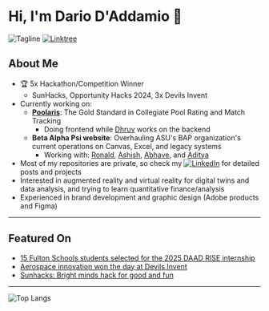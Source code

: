 # Hi, I'm Dario D'Addamio 👋
![Tagline](https://img.shields.io/badge/Just%20trying%20to%20make%20cool%20useful%20things-23272F?style=for-the-badge&logo=star)
[![Linktree](https://img.shields.io/badge/Linktree-00C300?style=for-the-badge&logo=linktree&logoColor=white)](https://linktr.ee/dariodaddamio)

## About Me

- 🏆 5x Hackathon/Competition Winner
  - SunHacks, Opportunity Hacks 2024, 3x Devils Invent
- Currently working on:
  - **[Poolaris](https://poolaris.org/)**: The Gold Standard in Collegiate Pool Rating and Match Tracking
    - Doing frontend while [Dhruv](https://github.com/materwelonDhruv) works on the backend
  - **Beta Alpha Psi website**: Overhauling ASU's BAP organization's current operations on Canvas, Excel, and legacy systems
    - Working with: [Ronald](https://github.com/ronaldmcinnes), [Ashish](https://github.com/ashcodex505), [Abhave](https://github.com/abhave1), and [Aditya](https://github.com/dittygoops)
- Most of my repositories are private, so check my [![LinkedIn](https://img.shields.io/badge/LinkedIn-blue?style=for-the-badge&logo=linkedin)](https://www.linkedin.com/in/dariodaddamio) for detailed posts and projects
- Interested in augmented reality and virtual reality for digital twins and data analysis, and trying to learn quantitative finance/analysis
- Experienced in brand development and graphic design (Adobe products and Figma)

---

## Featured On

- [15 Fulton Schools students selected for the 2025 DAAD RISE internship](https://innercircle.engineering.asu.edu/2025/04/15-fulton-schools-students-selected-for-the-2025-daad-rise-internship/?utm_campaign=ASU_IraAFulton_Inner+Circle+newsletter+4-29-25_6966176&utm_medium=email&utm_source=ASU%20Ira%20A.%20Fulton%20Schools%20of%20Engineering_SFMCE&utm_term=ASU&utm_content=DAAD-RISE+button&ecd42=518000890&ecd73=458856573&ecd37=All%20FSE%20students%20SP%2025&ecd43=4/29/2025)
- [Aerospace innovation won the day at Devils Invent](https://innercircle.engineering.asu.edu/2024/12/aerospace-innovation-won-the-day-at-devils-invent/)
- [Sunhacks: Bright minds hack for good and fun](https://fullcircle.asu.edu/features/sunhacks-bright-minds-hack-for-good-and-fun/)

---
![Top Langs](https://github-readme-stats.vercel.app/api/top-langs/?username=dariodaddamio&layout=compact&theme=radical)


